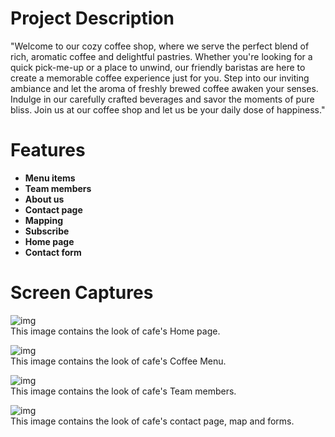 # Project Description

"Welcome to our cozy coffee shop, where we serve the perfect blend of rich, aromatic coffee and delightful pastries. Whether you're looking for a quick pick-me-up or a place to unwind, our friendly baristas are here to create a memorable coffee experience just for you. Step into our inviting ambiance and let the aroma of freshly brewed coffee awaken your senses. Indulge in our carefully crafted beverages and savor the moments of pure bliss. Join us at our coffee shop and let us be your daily dose of happiness."

# Features
-  **Menu items** 
-  **Team members** 
-  **About us** 
-  **Contact page** 
-  **Mapping** 
-  **Subscribe** 
-  **Home page** 
-  **Contact form** 

# Screen Captures 
![img](The-Coffee-House-cozycup-cafe-boilerplate\img\sc1.png)
<br>
This image contains the look of cafe's Home page.

![img](The-Coffee-House-cozycup-cafe-boilerplate/img/sc%252.png)
<br>
This image contains the look of cafe's Coffee Menu.

![img](The-Coffee-House-cozycup-cafe-boilerplate/img/sc%253.png)
<br>
This image contains the look of cafe's Team members. 

![img](The-Coffee-House-cozycup-cafe-boilerplate/img/sc%254.png)
<br>
This image contains the look of cafe's contact page, map and forms.

